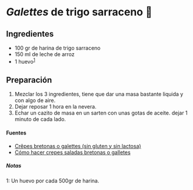 # *Galettes* de trigo sarraceno :bread:

## Ingredientes

-   100 gr de harina de trigo sarraceno
-   150 ml de leche de arroz
-   1 huevo<sup>[1](#footnote1)</sup>

## Preparación

1.  Mezclar los 3 ingredientes, tiene que dar una masa bastante liquida y con algo de aire.
2.  Dejar reposar 1 hora en la nevera.
3.  Echar un cazito de masa en un sarten con unas gotas de aceite. dejar 1 minuto de cada lado.

#### Fuentes

-   [Crêpes bretonas o galettes (sin gluten y sin lactosa)](http://www.lacocinadecarolina.com/2017/01/crepes-bretonas-o-galettes-sin-gluten-y.html)
-   [Cómo hacer crepes saladas bretonas o galletes](https://pepekitchen.com/articulo/como-hacer-crepes-saladas-bretonas-o-galletes/)

##### Notas

<a name="footnote1">1</a>: Un huevo por cada 500gr de harina.
